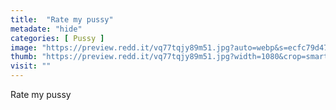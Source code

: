 ```yaml
---
title:  "Rate my pussy"
metadate: "hide"
categories: [ Pussy ]
image: "https://preview.redd.it/vq77tqjy89m51.jpg?auto=webp&s=ecfc79d4770120dc25aab4450392208d13985e28"
thumb: "https://preview.redd.it/vq77tqjy89m51.jpg?width=1080&crop=smart&auto=webp&s=ec405bd8ad8d78b319cba4b48ffe2e62436aed59"
visit: ""
---
```

Rate my pussy
